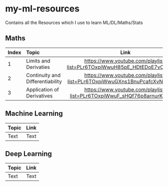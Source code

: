 # my-ml-resources
Contains all the Resources which I use to learn ML/DL/Maths/Stats


## Maths

| Index | Topic | Link |
| :-----------|:-----------|:------------:|
|1| Limits and Derivaties  | https://www.youtube.com/playlist?list=PLr6TOxpiWwuH85pE_HDtEDoE7vOWC6GKj  |
|2| Continuity and Differentiability | https://www.youtube.com/playlist?list=PLr6TOxpiWwuGXns1BnuPcafcXvNZ9u6Wh  |
|3| Application of Derivatives | https://www.youtube.com/playlist?list=PLr6TOxpiWwuF_sHQf76p8arnurKZBYtPC |

## Machine Learning

| Topic | Link |
|:-----------|:------------:|
| Text       |     Text     |

## Deep Learning

| Topic | Link |
|:-----------|:------------:|
| Text       |     Text     |
